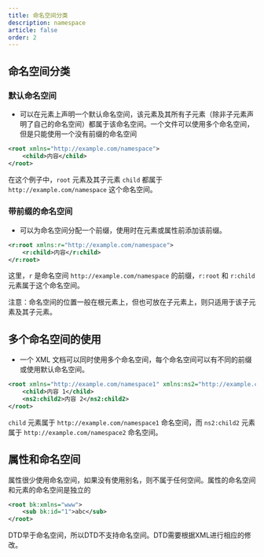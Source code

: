 ```yaml
---
title: 命名空间分类
description: namespace
article: false
order: 2
---
```


## 命名空间分类

### 默认命名空间

- 可以在元素上声明一个默认命名空间，该元素及其所有子元素（除非子元素声明了自己的命名空间）都属于该命名空间。一个文件可以使用多个命名空间，但是只能使用一个没有前缀的命名空间

```xml
<root xmlns="http://example.com/namespace">
    <child>内容</child>
</root>
```

在这个例子中，`root` 元素及其子元素 `child` 都属于 `http://example.com/namespace` 这个命名空间。

### 带前缀的命名空间

- 可以为命名空间分配一个前缀，使用时在元素或属性前添加该前缀。

```xml
<r:root xmlns:r="http://example.com/namespace">
    <r:child>内容</r:child>
</r:root>
```

这里，`r` 是命名空间 `http://example.com/namespace` 的前缀，`r:root` 和 `r:child` 元素属于这个命名空间。

注意：命名空间的位置一般在根元素上，但也可放在子元素上，则只适用于该子元素及其子元素。

## 多个命名空间的使用

- 一个 XML 文档可以同时使用多个命名空间，每个命名空间可以有不同的前缀或使用默认命名空间。

```xml
<root xmlns="http://example.com/namespace1" xmlns:ns2="http://example.com/namespace2">
    <child>内容 1</child>
    <ns2:child2>内容 2</ns2:child2>
</root>
```

`child` 元素属于 `http://example.com/namespace1` 命名空间，而 `ns2:child2` 元素属于 `http://example.com/namespace2` 命名空间。

## 属性和命名空间

属性很少使用命名空间，如果没有使用别名，则不属于任何空间。属性的命名空间和元素的命名空间是独立的

```xml
<root bk:xmlns="www">
    <sub bk:id="1">abc</sub>
</root>
```

DTD早于命名空间，所以DTD不支持命名空间。DTD需要根据XML进行相应的修改。
